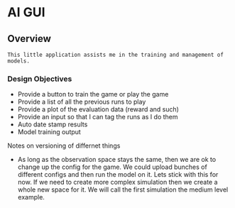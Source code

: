 # AI GUI

## Overview
    This little application assists me in the training and management of models.

### Design Objectives
- Provide a button to train the game or play the game
- Provide a list of all the previous runs to play
- Provide a plot of the evaluation data (reward and such)
- Provide an input so that I can tag the runs as I do them
- Auto date stamp results 
- Model training output


Notes on versioning of differnet things
- As long as the observation space stays the same, then we are ok to change up the config for the game. We could upload bunches of different configs and then run the model on it. Lets stick with this for now. If we need to create more complex simulation then we create a whole new space for it. We will call the first simulation the medium level example.